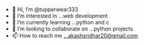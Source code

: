 - 👋 Hi, I’m @tupperwear333
- 👀 I’m interested in ...web development
- 🌱 I’m currently learning ...python and c
- 💞️ I’m looking to collaborate on ...python projects
- 📫 How to reach me ...akashsridhar20@gmail.com

<!---
tupperwear333/tupperwear333 is a ✨ special ✨ repository because its `README.md` (this file) appears on your GitHub profile.
You can click the Preview link to take a look at your changes.
--->
